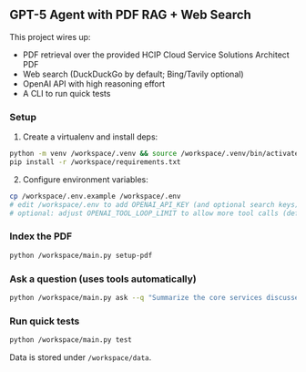 ## GPT-5 Agent with PDF RAG + Web Search

This project wires up:
- PDF retrieval over the provided HCIP Cloud Service Solutions Architect PDF
- Web search (DuckDuckGo by default; Bing/Tavily optional)
- OpenAI API with high reasoning effort
- A CLI to run quick tests

### Setup
1. Create a virtualenv and install deps:
```bash
python -m venv /workspace/.venv && source /workspace/.venv/bin/activate
pip install -r /workspace/requirements.txt
```
2. Configure environment variables:
```bash
cp /workspace/.env.example /workspace/.env
# edit /workspace/.env to add OPENAI_API_KEY (and optional search keys)
# optional: adjust OPENAI_TOOL_LOOP_LIMIT to allow more tool calls (default 6)
```

### Index the PDF
```bash
python /workspace/main.py setup-pdf
```

### Ask a question (uses tools automatically)
```bash
python /workspace/main.py ask --q "Summarize the core services discussed in the HCIP architect training material."
```

### Run quick tests
```bash
python /workspace/main.py test
```

Data is stored under `/workspace/data`.
